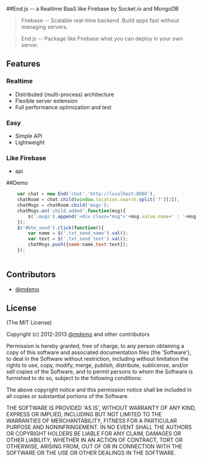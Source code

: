 ##End.js -- a Realtime BaaS like Firebase by Socket.io and MongoDB

>Firebase -- Scalable real-time backend .Build apps fast without managing servers.

>End.js -- Package like Firebase what you can deploy in your own server.
             
## Features

### Realtime

* Distributed (multi-process) architecture
* Flexible server extension
* Full performance optimization and test

### Easy

* Simple API
* Lightweight

### Like Firebase

* api 

##Demo

```javascript
	var chat = new End('chat','http://localhost:8080'),
    chatRoom = chat.child(window.location.search.split('?')[1]),
    chatMsgs = chatRoom.child('msgs');
	chatMsgs.on('child_added',function(msg){
    	$('.msgs').append('<div class="msg">'+msg.value.name+' : '+msg.value.text+'</div>');
	});
	$('#btn_send').click(function(){
    	var name = $('.txt_send_name').val();
    	var text = $('.txt_send_text').val();
    	chatMsgs.push({name:name,text:text});
	});
 
```

## Contributors
* [@mdemo](http://weibo.com/mdemo)


## License

(The MIT License)

Copyright (c) 2012-2013 [@mdemo](http://weibo.com/mdemo) and other contributors

Permission is hereby granted, free of charge, to any person obtaining
a copy of this software and associated documentation files (the
'Software'), to deal in the Software without restriction, including
without limitation the rights to use, copy, modify, merge, publish,
distribute, sublicense, and/or sell copies of the Software, and to
permit persons to whom the Software is furnished to do so, subject to
the following conditions:

The above copyright notice and this permission notice shall be
included in all copies or substantial portions of the Software.

THE SOFTWARE IS PROVIDED 'AS IS', WITHOUT WARRANTY OF ANY KIND,
EXPRESS OR IMPLIED, INCLUDING BUT NOT LIMITED TO THE WARRANTIES OF
MERCHANTABILITY, FITNESS FOR A PARTICULAR PURPOSE AND NONINFRINGEMENT.
IN NO EVENT SHALL THE AUTHORS OR COPYRIGHT HOLDERS BE LIABLE FOR ANY
CLAIM, DAMAGES OR OTHER LIABILITY, WHETHER IN AN ACTION OF CONTRACT,
TORT OR OTHERWISE, ARISING FROM, OUT OF OR IN CONNECTION WITH THE
SOFTWARE OR THE USE OR OTHER DEALINGS IN THE SOFTWARE.
